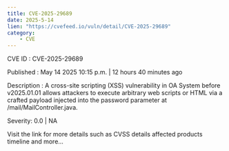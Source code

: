 ```yaml
---
title: CVE-2025-29689
date: 2025-5-14
lien: "https://cvefeed.io/vuln/detail/CVE-2025-29689"
category:
    - CVE
---
```


CVE ID : CVE-2025-29689

Published :  May 14
2025
10:15 p.m. | 12 hours
40 minutes ago

Description : A cross-site scripting (XSS) vulnerability in OA System before v2025.01.01 allows attackers to execute arbitrary web scripts or HTML via a crafted payload injected into the password parameter at /mail/MailController.java.

Severity: 0.0 | NA

Visit the link for more details
such as CVSS details
affected products
timeline
and more...
